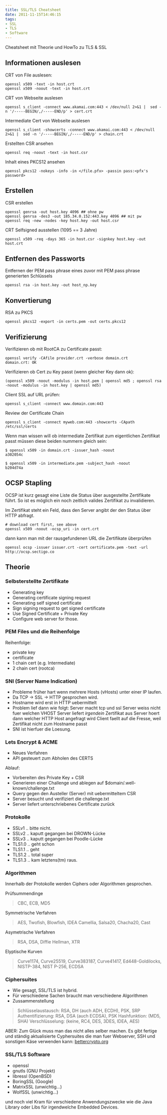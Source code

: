 ```yaml
---
title: SSL/TLS Cheatsheet
date: 2011-11-15T14:46:15
tags:
- SSL
- TLS
- Software
---
```


Cheatsheet mit Theorie und HowTo zu TLS \& SSL

## Informationen auslesen

CRT von File auslesen:

    openssl x509 -text -in host.crt
    openssl x509 -noout -text -in host.crt

CRT von Webseite auslesen

    openssl s_client -connect www.akamai.com:443 < /dev/null 2>&1 |  sed -n '/-----BEGIN/,/-----END/p' > cert.crt

Intermediate Cert von Webseite auslesen

    openssl s_client -showcerts -connect www.akamai.com:443 < /dev/null 2>&1 |  sed -n '/-----BEGIN/,/-----END/p' > chain.crt

Erstellten CSR ansehen

    openssl req -noout -text -in host.csr

Inhalt eines PKCS12 ansehen

    openssl pkcs12 -nokeys -info -in </file.pfx> -passin pass:<pfx's password>

## Erstellen

CSR erstellen

    openssl genrsa -out host.key 4096 ## ohne pw
    openssl genrsa -des3 -out 185.34.0.152:443.key 4096 ## mit pw
    openssl req -new -nodes -key host.key -out host.csr

CRT Selfsigned ausstellen (1095 == 3 Jahre)

    openssl x509 -req -days 365 -in host.csr -signkey host.key -out host.crt

## Entfernen des Passworts

Entfernen der PEM pass phrase eines zuvor mit PEM pass phrase generierten Schlüssels

    openssl rsa -in host.key -out host_np.key

## Konvertierung

RSA zu PKCS

    openssl pkcs12 -export -in certs.pem -out certs.pkcs12

## Verifizierung

Verifizieren ob mit RootCA zu Certificate passt:

    openssl verify -CAfile provider.crt -verbose domain.crt
    domain.crt: OK

Verifizieren ob Cert zu Key passt (wenn gleicher Key dann ok):

    (openssl x509 -noout -modulus -in host.pem | openssl md5 ; openssl rsa -noout -modulus -in host.key | openssl md5)

Client SSL auf URL prüfen:

    openssl s_client -connect www.domain.com:443

Review der Certificate Chain

    openssl s_client -connect myweb.com:443 -showcerts -CApath /etc/ssl/certs

Wenn man wissen will ob intermediate Zertifikat zum eigentlichen Zertifikat passt müssen diese beiden nummern gleich sein:

    $ openssl x509 -in domain.crt -issuer_hash -noout
    a302054c

    $ openssl x509 -in intermediate.pem -subject_hash -noout
    b204d74a

## OCSP Stapling

OCSP ist kurz gesagt eine Liste die Status über ausgestellte Zertifikate
führt. So ist es möglich ein noch zeitlich valides Zertifikat zu
invalidieren.

Im Zertifikat steht ein Feld, dass den Server angibt der den Status über HTTP abfragt.

    # download cert first, see above
    openssl x509 -noout -ocsp_uri -in cert.crt

dann kann man mit der rausgefundenen URL die Zertifikate überprüfen

    openssl ocsp -issuer issuer.crt -cert certificate.pem -text -url http://ocsp.sectigo.co

## Theorie

### Selbsterstellte Zertifikate

* Generating key
* Generating certificate signing request
* Generating self signed certificate
* Sign signing request to get signed certificate
* Use Signed Certificate + Private Key
* Configure web server for those.

### PEM Files und die Reihenfolge

Reihenfolge:

* private key
* certificate
* 1 chain cert (e.g. Intermediate)
* 2 chain cert (rootca)

### SNI (Server Name Indication)

* Probleme früher hart wenn mehrere Hosts (vHosts) unter einer IP laufen.
* Da TCP -> SSL -> HTTP gesprochen wird.
* Hostname wird erst in HTTP uebermittelt
* Problem lief dann wie folgt:
  Server macht tcp und ssl
  Server weiss nicht fuer welchen VHOST
  Server liefert _irgendein_ Zertifikat aus
  Server hoert dann welcher HTTP Host angefragt wird
  Client faellt auf die Fresse, weil Zertifikat nicht zum Hostname passt
* SNI ist hierfuer die Loesung.

### Lets Encrypt & ACME

* Neues Verfahren
* API gesteuert zum Abholen des CERTS

Ablauf:

* Vorbereiten des Private Key + CSR
* Generieren einer Challenge und ablegen auf
  $domain/.well-known/challenge.txt
* Query gegen den Austeller (Server) mit uebermitteltem CSR
* Server besucht und verifiziert die challenge.txt
* Server liefert unterschriebenes Certificate zurück

### Protokolle

* SSLv1 .. bitte nicht.
* SSLv2 .. kaputt gegangen bei DROWN-Lücke
* SSLv3 .. kaputt gegangen bei Poodle-Lücke
* TLS1.0 .. geht schon
* TLS1.1 .. geht
* TLS1.2 .. total super
* TLS1.3 .. kam letztens(tm) raus.

### Algorithmen

Innerhalb der Protokolle werden Ciphers oder Algorithmen gesprochen.

Prüfsummendinge

> CBC, ECB, MD5

Symmetrische Verfahren

> AES, Twofish, Blowfish, IDEA
> Camellia, Salsa20, Chacha20, Cast

Asymetrische Verfahren

> RSA, DSA, Diffie Hellman, XTR

Elyptische Kurven

> Curve1174, Curve25519, Curve383187, Curve41417, Ed448-Goldilocks,
> NISTP-384, NIST P-256, ECDSA

### Ciphersuites

* Wie gesagt, SSL/TLS ist hybrid.
* Für verschiedene Sachen braucht man verschiedene Algorithmen
* Zussammenstellung

> Schlüsselaustausch: RSA, DH (auch ADH, ECDH), PSK, SRP
> Authentifizierung: RSA, DSA (auch ECDSA), PSK
> Hashfunktion: (MD5, SHA)
> Verschlüsselung: (keine, RC4, DES, 3DES, IDEA, AES)

ABER: Zum Glück muss man das nicht alles selber machen. Es gibt fertige und
ständig aktualisierte Cyphersuites die man fuer Webserver, SSH und sonstigen
Käse verwenden kann: [bettercrypto.org](https://bettercrypto.org)

### SSL/TLS Software

* openssl
* gnutls (GNU Projekt)
* libressl (OpenBSD)
* BoringSSL (Google)
* MatrixSSL (unwichtig...)
* WolfSSL (unwichtig...)

und noch viel Kram für verschiedene Anwendungszwecke
wie die Java Library oder Libs für irgendwelche Embedded Devices.
